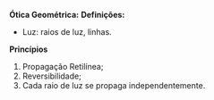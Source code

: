 **Ótica Geométrica:**
**Definições:**
* Luz: raios de luz, linhas.

**Princípios**
1. Propagação Retilínea;
2. Reversibilidade;
3. Cada raio de luz se propaga independentemente.


